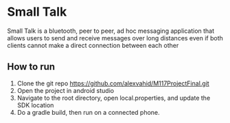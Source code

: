 
Small Talk
===================================

Small Talk is a bluetooth, peer to peer, ad hoc messaging application that allows users to send and receive messages over long distances even if both clients cannot make a direct connection between each other

How to run
------------


1. Clone the git repo https://github.com/alexvahid/M117ProjectFinal.git
2. Open the project in android studio
3. Navigate to the root directory, open local.properties, and update the SDK location
4. Do a gradle build, then run on a connected phone.